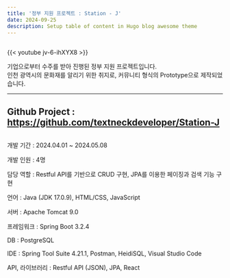 ```yaml
---
title: '정부 지원 프로젝트 : Station - J'
date: 2024-09-25
description: Setup table of content in Hugo blog awesome theme
---
```


##
{{< youtube jv-6-ihXYX8 >}}

기업으로부터 수주를 받아 진행된 정부 지원 프로젝트입니다.  
인천 광역시의 문화재를 알리기 위한 취지로, 커뮤니티 형식의 Prototype으로 제작되었습니다.

---
Github Project : https://github.com/textneckdeveloper/Station-J
---

##
개발 기간 : 2024.04.01 ~ 2024.05.08

개발 인원 : 4명

담당 역할 : Restful API를 기반으로 CRUD 구현, JPA를 이용한 페이징과 검색 기능 구현

언어 : Java (JDK 17.0.9), HTML/CSS, JavaScript

서버 : Apache Tomcat 9.0

프레임워크 : Spring Boot 3.2.4

DB : PostgreSQL

IDE : Spring Tool Suite 4.21.1, Postman, HeidiSQL, Visual Studio Code

API, 라이브러리 : Restful API (JSON), JPA, React